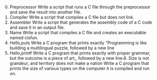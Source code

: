 0. Preprocessor
Write a script that runs a C file through the preprocessor and save the result into another file.
1. Compiler
Write a script that compiles a C file but does not link.
2. Assembler 
Write a script that generates the assembly code of a C code and save it in an output file.
3. Name
Write a script that compiles a C file and creates an executable named cisfun.
4. Hello,puts
Write a C program that prints exactly "Programming is like building a multilingual puzzle, followed by a new line
5. Hello,printf
Write a C program that prints exactly with proper grammar, but the outcome is a piece of art,, followed by a new line.6. Size is not grandeur, and territory does not make a nation
Write a C program that prints the size of various types on the computer it is compiled and run on.
